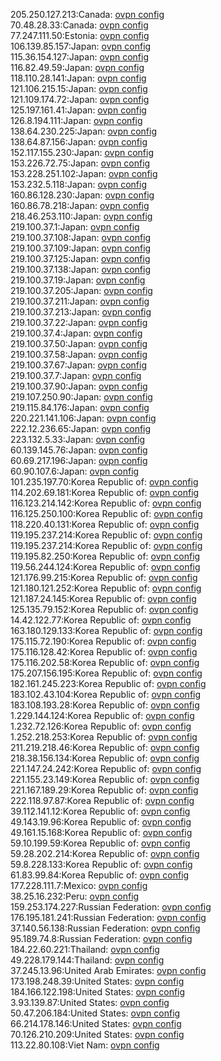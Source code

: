 205.250.127.213:Canada: [ovpn config](vpn/205_250_127_213.ovpn)  
70.48.28.33:Canada: [ovpn config](vpn/70_48_28_33.ovpn)  
77.247.111.50:Estonia: [ovpn config](vpn/77_247_111_50.ovpn)  
106.139.85.157:Japan: [ovpn config](vpn/106_139_85_157.ovpn)  
115.36.154.127:Japan: [ovpn config](vpn/115_36_154_127.ovpn)  
116.82.49.59:Japan: [ovpn config](vpn/116_82_49_59.ovpn)  
118.110.28.141:Japan: [ovpn config](vpn/118_110_28_141.ovpn)  
121.106.215.15:Japan: [ovpn config](vpn/121_106_215_15.ovpn)  
121.109.174.72:Japan: [ovpn config](vpn/121_109_174_72.ovpn)  
125.197.161.41:Japan: [ovpn config](vpn/125_197_161_41.ovpn)  
126.8.194.111:Japan: [ovpn config](vpn/126_8_194_111.ovpn)  
138.64.230.225:Japan: [ovpn config](vpn/138_64_230_225.ovpn)  
138.64.87.156:Japan: [ovpn config](vpn/138_64_87_156.ovpn)  
152.117.155.230:Japan: [ovpn config](vpn/152_117_155_230.ovpn)  
153.226.72.75:Japan: [ovpn config](vpn/153_226_72_75.ovpn)  
153.228.251.102:Japan: [ovpn config](vpn/153_228_251_102.ovpn)  
153.232.5.118:Japan: [ovpn config](vpn/153_232_5_118.ovpn)  
160.86.128.230:Japan: [ovpn config](vpn/160_86_128_230.ovpn)  
160.86.78.218:Japan: [ovpn config](vpn/160_86_78_218.ovpn)  
218.46.253.110:Japan: [ovpn config](vpn/218_46_253_110.ovpn)  
219.100.37.1:Japan: [ovpn config](vpn/219_100_37_1.ovpn)  
219.100.37.108:Japan: [ovpn config](vpn/219_100_37_108.ovpn)  
219.100.37.109:Japan: [ovpn config](vpn/219_100_37_109.ovpn)  
219.100.37.125:Japan: [ovpn config](vpn/219_100_37_125.ovpn)  
219.100.37.138:Japan: [ovpn config](vpn/219_100_37_138.ovpn)  
219.100.37.19:Japan: [ovpn config](vpn/219_100_37_19.ovpn)  
219.100.37.205:Japan: [ovpn config](vpn/219_100_37_205.ovpn)  
219.100.37.211:Japan: [ovpn config](vpn/219_100_37_211.ovpn)  
219.100.37.213:Japan: [ovpn config](vpn/219_100_37_213.ovpn)  
219.100.37.22:Japan: [ovpn config](vpn/219_100_37_22.ovpn)  
219.100.37.4:Japan: [ovpn config](vpn/219_100_37_4.ovpn)  
219.100.37.50:Japan: [ovpn config](vpn/219_100_37_50.ovpn)  
219.100.37.58:Japan: [ovpn config](vpn/219_100_37_58.ovpn)  
219.100.37.67:Japan: [ovpn config](vpn/219_100_37_67.ovpn)  
219.100.37.7:Japan: [ovpn config](vpn/219_100_37_7.ovpn)  
219.100.37.90:Japan: [ovpn config](vpn/219_100_37_90.ovpn)  
219.107.250.90:Japan: [ovpn config](vpn/219_107_250_90.ovpn)  
219.115.84.176:Japan: [ovpn config](vpn/219_115_84_176.ovpn)  
220.221.141.106:Japan: [ovpn config](vpn/220_221_141_106.ovpn)  
222.12.236.65:Japan: [ovpn config](vpn/222_12_236_65.ovpn)  
223.132.5.33:Japan: [ovpn config](vpn/223_132_5_33.ovpn)  
60.139.145.76:Japan: [ovpn config](vpn/60_139_145_76.ovpn)  
60.69.217.196:Japan: [ovpn config](vpn/60_69_217_196.ovpn)  
60.90.107.6:Japan: [ovpn config](vpn/60_90_107_6.ovpn)  
101.235.197.70:Korea Republic of: [ovpn config](vpn/101_235_197_70.ovpn)  
114.202.69.181:Korea Republic of: [ovpn config](vpn/114_202_69_181.ovpn)  
116.123.214.142:Korea Republic of: [ovpn config](vpn/116_123_214_142.ovpn)  
116.125.250.100:Korea Republic of: [ovpn config](vpn/116_125_250_100.ovpn)  
118.220.40.131:Korea Republic of: [ovpn config](vpn/118_220_40_131.ovpn)  
119.195.237.214:Korea Republic of: [ovpn config](vpn/119_195_237_214.ovpn)  
119.195.237.214:Korea Republic of: [ovpn config](vpn/119_195_237_214.ovpn)  
119.195.82.250:Korea Republic of: [ovpn config](vpn/119_195_82_250.ovpn)  
119.56.244.124:Korea Republic of: [ovpn config](vpn/119_56_244_124.ovpn)  
121.176.99.215:Korea Republic of: [ovpn config](vpn/121_176_99_215.ovpn)  
121.180.121.252:Korea Republic of: [ovpn config](vpn/121_180_121_252.ovpn)  
121.187.24.145:Korea Republic of: [ovpn config](vpn/121_187_24_145.ovpn)  
125.135.79.152:Korea Republic of: [ovpn config](vpn/125_135_79_152.ovpn)  
14.42.122.77:Korea Republic of: [ovpn config](vpn/14_42_122_77.ovpn)  
163.180.129.133:Korea Republic of: [ovpn config](vpn/163_180_129_133.ovpn)  
175.115.72.190:Korea Republic of: [ovpn config](vpn/175_115_72_190.ovpn)  
175.116.128.42:Korea Republic of: [ovpn config](vpn/175_116_128_42.ovpn)  
175.116.202.58:Korea Republic of: [ovpn config](vpn/175_116_202_58.ovpn)  
175.207.156.195:Korea Republic of: [ovpn config](vpn/175_207_156_195.ovpn)  
182.161.245.223:Korea Republic of: [ovpn config](vpn/182_161_245_223.ovpn)  
183.102.43.104:Korea Republic of: [ovpn config](vpn/183_102_43_104.ovpn)  
183.108.193.28:Korea Republic of: [ovpn config](vpn/183_108_193_28.ovpn)  
1.229.144.124:Korea Republic of: [ovpn config](vpn/1_229_144_124.ovpn)  
1.232.72.126:Korea Republic of: [ovpn config](vpn/1_232_72_126.ovpn)  
1.252.218.253:Korea Republic of: [ovpn config](vpn/1_252_218_253.ovpn)  
211.219.218.46:Korea Republic of: [ovpn config](vpn/211_219_218_46.ovpn)  
218.38.156.134:Korea Republic of: [ovpn config](vpn/218_38_156_134.ovpn)  
221.147.24.242:Korea Republic of: [ovpn config](vpn/221_147_24_242.ovpn)  
221.155.23.149:Korea Republic of: [ovpn config](vpn/221_155_23_149.ovpn)  
221.167.189.29:Korea Republic of: [ovpn config](vpn/221_167_189_29.ovpn)  
222.118.97.87:Korea Republic of: [ovpn config](vpn/222_118_97_87.ovpn)  
39.112.141.12:Korea Republic of: [ovpn config](vpn/39_112_141_12.ovpn)  
49.143.19.96:Korea Republic of: [ovpn config](vpn/49_143_19_96.ovpn)  
49.161.15.168:Korea Republic of: [ovpn config](vpn/49_161_15_168.ovpn)  
59.10.199.59:Korea Republic of: [ovpn config](vpn/59_10_199_59.ovpn)  
59.28.202.214:Korea Republic of: [ovpn config](vpn/59_28_202_214.ovpn)  
59.8.228.133:Korea Republic of: [ovpn config](vpn/59_8_228_133.ovpn)  
61.83.99.84:Korea Republic of: [ovpn config](vpn/61_83_99_84.ovpn)  
177.228.111.7:Mexico: [ovpn config](vpn/177_228_111_7.ovpn)  
38.25.16.232:Peru: [ovpn config](vpn/38_25_16_232.ovpn)  
159.253.174.227:Russian Federation: [ovpn config](vpn/159_253_174_227.ovpn)  
176.195.181.241:Russian Federation: [ovpn config](vpn/176_195_181_241.ovpn)  
37.140.56.138:Russian Federation: [ovpn config](vpn/37_140_56_138.ovpn)  
95.189.74.8:Russian Federation: [ovpn config](vpn/95_189_74_8.ovpn)  
184.22.60.221:Thailand: [ovpn config](vpn/184_22_60_221.ovpn)  
49.228.179.144:Thailand: [ovpn config](vpn/49_228_179_144.ovpn)  
37.245.13.96:United Arab Emirates: [ovpn config](vpn/37_245_13_96.ovpn)  
173.198.248.39:United States: [ovpn config](vpn/173_198_248_39.ovpn)  
184.166.122.198:United States: [ovpn config](vpn/184_166_122_198.ovpn)  
3.93.139.87:United States: [ovpn config](vpn/3_93_139_87.ovpn)  
50.47.206.184:United States: [ovpn config](vpn/50_47_206_184.ovpn)  
66.214.178.146:United States: [ovpn config](vpn/66_214_178_146.ovpn)  
70.126.210.209:United States: [ovpn config](vpn/70_126_210_209.ovpn)  
113.22.80.108:Viet Nam: [ovpn config](vpn/113_22_80_108.ovpn)  
